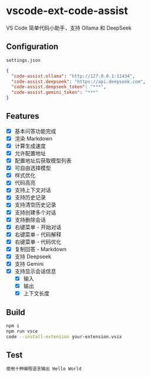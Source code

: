 # vscode-ext-code-assist

VS Code 简单代码小助手，支持 Ollama 和 DeepSeek

## Configuration

`settings.json`

```json
{
  "code-assist.ollama": "http://127.0.0.1:11434",
  "code-assist.deepseek": "https://api.deepseek.com",
  "code-assist.deepseek_token": "***",
  "code-assist.gemini_token": "***"
}
```

## Features

- [x] 基本问答功能完成
- [x] 渲染 Markdown
- [x] 计算生成速度
- [x] 允许配置地址
- [x] 配置地址后获取模型列表
- [x] 可自由选择模型
- [x] 样式优化
- [x] 代码高亮
- [x] 支持上下文对话
- [x] 支持历史记录
- [x] 支持清空历史记录
- [x] 支持创建多个对话
- [x] 支持删除会话
- [x] 右键菜单 - 开始对话
- [x] 右键菜单 - 代码解释
- [x] 右键菜单 - 代码优化
- [x] 复制回答 - Markdown
- [x] 支持 Deepseek
- [x] 支持 Gemini
- [x] 支持显示会话信息
  - [x] 输入
  - [x] 输出
  - [x] 上下文长度

## Build

```bash
npm i
npm run vsce
code --install-extension your-extension.vsix
```

## Test

```bash
使用十种编程语言输出 Hello World
```
